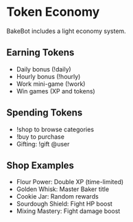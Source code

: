 # Token Economy

BakeBot includes a light economy system.

## Earning Tokens
- Daily bonus (!daily)
- Hourly bonus (!hourly)
- Work mini-game (!work)
- Win games (XP and tokens)

## Spending Tokens
- !shop to browse categories
- !buy <item> to purchase
- Gifting: !gift @user <amount>

## Shop Examples
- Flour Power: Double XP (time-limited)
- Golden Whisk: Master Baker title
- Cookie Jar: Random rewards
- Sourdough Shield: Fight HP boost
- Mixing Mastery: Fight damage boost